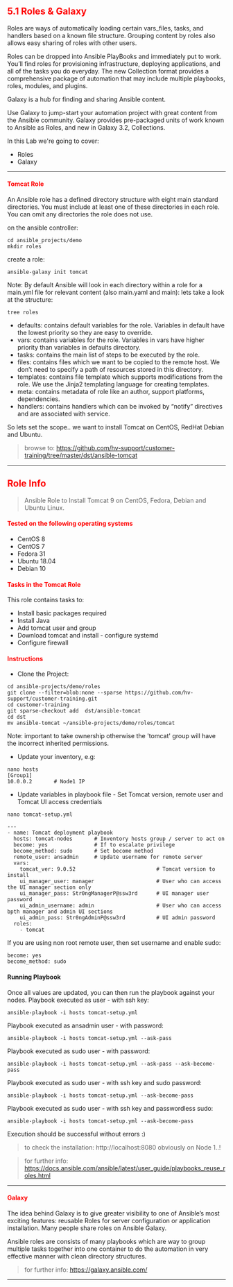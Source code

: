 ## <font color='red'> 5.1 Roles & Galaxy </font>
Roles are ways of automatically loading certain vars_files, tasks, and handlers based on a known file structure. Grouping content by roles also allows easy sharing of roles with other users.

Roles can be dropped into Ansible PlayBooks and immediately put to work. You’ll find roles for provisioning infrastructure, deploying applications, and all of the tasks you do everyday. The new Collection format provides a comprehensive package of automation that may include multiple playbooks, roles, modules, and plugins.

Galaxy is a hub for finding and sharing Ansible content.

Use Galaxy to jump-start your automation project with great content from the Ansible community. Galaxy provides pre-packaged units of work known to Ansible as Roles, and new in Galaxy 3.2, Collections.

In this Lab we're going to cover:
* Roles
* Galaxy

---  

#### <font color='red'>Tomcat Role</font>
An Ansible role has a defined directory structure with eight main standard directories. You must include at least one of these directories in each role. You can omit any directories the role does not use.   

on the ansible controller:
```
cd ansible_projects/demo
mkdir roles
```
create a role:
```
ansible-galaxy init tomcat
```
Note: By default Ansible will look in each directory within a role for a main.yml file for relevant content (also main.yaml and main):
lets take a look at the structure:
```
tree roles
```
- defaults: contains default variables for the role. Variables in default have the lowest priority so they are easy to override.
- vars: contains variables for the role. Variables in vars have higher priority than variables in defaults directory.
- tasks: contains the main list of steps to be executed by the role.
- files: contains files which we want to be copied to the remote host. We don’t need to specify a path of resources stored in this directory.
- templates: contains file template which supports modifications from the role. We use the Jinja2 templating language for creating templates.
- meta: contains metadata of role like an author, support platforms, dependencies.
- handlers: contains handlers which can be invoked by “notify” directives and are associated with service.

So lets set the scope..   we want to install Tomcat on CentOS, RedHat Debian and Ubuntu.

  > browse to: https://github.com/hv-support/customer-training/tree/master/dst/ansible-tomcat

----

## <font color='red'>Role Info</font>
> Ansible Role to Install Tomcat 9 on CentOS, Fedora, Debian and Ubuntu Linux.

#### <font color='red'>Tested on the following operating systems</font>
- CentOS 8
- CentOS 7
- Fedora 31
- Ubuntu 18.04
- Debian 10

#### <font color='red'> Tasks in the Tomcat Role </font>
This role contains tasks to:
- Install basic packages required
- Install Java
- Add tomcat user and group
- Download tomcat and install - configure systemd
- Configure firewall

#### <font color='red'> Instructions </font>
- Clone the Project:

```
cd ansible-projects/demo/roles
git clone --filter=blob:none --sparse https://github.com/hv-support/customer-training.git
cd customer-training
git sparse-checkout add  dst/ansible-tomcat
cd dst
mv ansible-tomcat ~/ansible-projects/demo/roles/tomcat

```
Note: important to take ownership otherwise the 'tomcat' group will have the incorrect inherited permissions.


- Update your inventory, e.g:
```
nano hosts
[Group1]
10.0.0.2       # Node1 IP
```

- Update variables in playbook file - Set Tomcat version, remote user and Tomcat UI access credentials
```
nano tomcat-setup.yml
```
```
---
- name: Tomcat deployment playbook
  hosts: tomcat-nodes       # Inventory hosts group / server to act on
  become: yes               # If to escalate privilege
  become_method: sudo       # Set become method
  remote_user: ansadmin     # Update username for remote server
  vars:
    tomcat_ver: 9.0.52                          # Tomcat version to install
    ui_manager_user: manager                    # User who can access the UI manager section only
    ui_manager_pass: Str0ngManagerP@ssw3rd      # UI manager user password
    ui_admin_username: admin                    # User who can access bpth manager and admin UI sections
    ui_admin_pass: Str0ngAdminP@ssw3rd          # UI admin password
  roles:
    - tomcat
```
If you are using non root remote user, then set username and enable sudo:
```
become: yes
become_method: sudo
```

#### Running Playbook
Once all values are updated, you can then run the playbook against your nodes.
Playbook executed as <ansadmin> user - with ssh key:
```
ansible-playbook -i hosts tomcat-setup.yml
```
Playbook executed as ansadmin user - with password:
```
ansible-playbook -i hosts tomcat-setup.yml --ask-pass
```
Playbook executed as sudo user - with password:
```
ansible-playbook -i hosts tomcat-setup.yml --ask-pass --ask-become-pass
```
Playbook executed as sudo user - with ssh key and sudo password:
```
ansible-playbook -i hosts tomcat-setup.yml --ask-become-pass
```
Playbook executed as sudo user - with ssh key and passwordless sudo:
```
ansible-playbook -i hosts tomcat-setup.yml --ask-become-pass
```
Execution should be successful without errors :)

  > to check the installation: http://localhost:8080  obviously on Node 1..!

  > for further info: https://docs.ansible.com/ansible/latest/user_guide/playbooks_reuse_roles.html

---

#### <font color='red'> Galaxy </font>
The idea behind Galaxy is to give greater visibility to one of Ansible’s most exciting features: reusable Roles for server configuration or application installation. Many people share roles on Ansible Galaxy.

Ansible roles are consists of many playbooks which are way to group multiple tasks together into one container to do the automation in very effective manner with clean directory structures.


> for further info: https://galaxy.ansible.com/

---